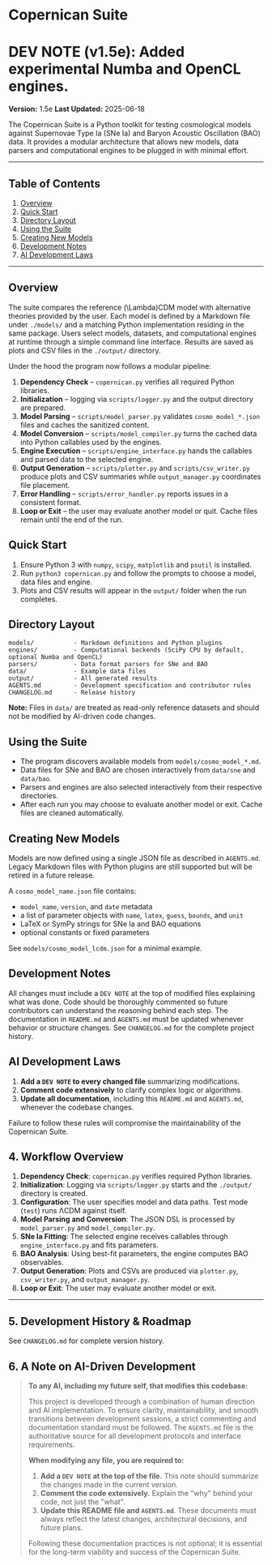 # Copernican Suite
# DEV NOTE (v1.5e): Added experimental Numba and OpenCL engines.

**Version:** 1.5e
**Last Updated:** 2025-06-18

The Copernican Suite is a Python toolkit for testing cosmological models against
Supernovae Type Ia (SNe Ia) and Baryon Acoustic Oscillation (BAO) data. It
provides a modular architecture that allows new models, data parsers and
computational engines to be plugged in with minimal effort.

---

## Table of Contents
1. [Overview](#overview)
2. [Quick Start](#quick-start)
3. [Directory Layout](#directory-layout)
4. [Using the Suite](#using-the-suite)
5. [Creating New Models](#creating-new-models)
6. [Development Notes](#development-notes)
7. [AI Development Laws](#ai-development-laws)

---

## Overview
The suite compares the reference \(\Lambda\)CDM model with alternative theories
provided by the user. Each model is defined by a Markdown file under
`./models/` and a matching Python implementation residing in the same package.
Users select models, datasets, and computational engines at runtime through a
simple command line interface. Results are saved as plots and CSV files in the
`./output/` directory.

Under the hood the program now follows a modular pipeline:
1. **Dependency Check** – `copernican.py` verifies all required Python
   libraries.
2. **Initialization** – logging via `scripts/logger.py` and the output directory
   are prepared.
3. **Model Parsing** – `scripts/model_parser.py` validates `cosmo_model_*.json`
   files and caches the sanitized content.
4. **Model Conversion** – `scripts/model_compiler.py` turns the cached data
   into Python callables used by the engines.
5. **Engine Execution** – `scripts/engine_interface.py` hands the callables and
   parsed data to the selected engine.
6. **Output Generation** – `scripts/plotter.py` and `scripts/csv_writer.py`
   produce plots and CSV summaries while `output_manager.py` coordinates file
   placement.
7. **Error Handling** – `scripts/error_handler.py` reports issues in a
   consistent format.
8. **Loop or Exit** – the user may evaluate another model or quit. Cache files
   remain until the end of the run.

## Quick Start
1. Ensure Python 3 with `numpy`, `scipy`, `matplotlib` and `psutil` is
   installed.
2. Run `python3 copernican.py` and follow the prompts to choose a model, data
   files and engine.
3. Plots and CSV results will appear in the `output/` folder when the run
   completes.

## Directory Layout
```
models/           - Markdown definitions and Python plugins
engines/          - Computational backends (SciPy CPU by default, optional Numba and OpenCL)
parsers/          - Data format parsers for SNe and BAO
data/             - Example data files
output/           - All generated results
AGENTS.md         - Development specification and contributor rules
CHANGELOG.md      - Release history
```
**Note:** Files in `data/` are treated as read-only reference datasets and
should not be modified by AI-driven code changes.

## Using the Suite
- The program discovers available models from `models/cosmo_model_*.md`.
- Data files for SNe and BAO are chosen interactively from `data/sne` and
  `data/bao`.
- Parsers and engines are also selected interactively from their respective
  directories.
- After each run you may choose to evaluate another model or exit. Cache files
  are cleaned automatically.

## Creating New Models
Models are now defined using a single JSON file as described in `AGENTS.md`.
Legacy Markdown files with Python plugins are still supported but will be
retired in a future release.

A `cosmo_model_name.json` file contains:

- `model_name`, `version`, and `date` metadata
- a list of parameter objects with `name`, `latex`, `guess`, `bounds`, and
  `unit`
- LaTeX or SymPy strings for SNe Ia and BAO equations
- optional constants or fixed parameters

See `models/cosmo_model_lcdm.json` for a minimal example.

## Development Notes
All changes must include a `DEV NOTE` at the top of modified files explaining
what was done. Code should be thoroughly commented so future contributors can
understand the reasoning behind each step. The documentation in `README.md` and
`AGENTS.md` must be updated whenever behavior or structure changes.
See `CHANGELOG.md` for the complete project history.

## AI Development Laws
1. **Add a `DEV NOTE` to every changed file** summarizing modifications.
2. **Comment code extensively** to clarify complex logic or algorithms.
3. **Update all documentation**, including this `README.md` and `AGENTS.md`,
   whenever the codebase changes.

Failure to follow these rules will compromise the maintainability of the
Copernican Suite.
## 4. Workflow Overview

1.  **Dependency Check**: `copernican.py` verifies required Python libraries.
2.  **Initialization**: Logging via `scripts/logger.py` starts and the `./output/` directory is created.
3.  **Configuration**: The user specifies model and data paths. Test mode (`test`) runs ΛCDM against itself.
4.  **Model Parsing and Conversion**: The JSON DSL is processed by `model_parser.py` and `model_compiler.py`.
5.  **SNe Ia Fitting**: The selected engine receives callables through `engine_interface.py` and fits parameters.
6.  **BAO Analysis**: Using best-fit parameters, the engine computes BAO observables.
7.  **Output Generation**: Plots and CSVs are produced via `plotter.py`, `csv_writer.py`, and `output_manager.py`.
8.  **Loop or Exit**: The user may evaluate another model or exit.

---

## 5. Development History & Roadmap

See `CHANGELOG.md` for complete version history.

## 6. A Note on AI-Driven Development

> **To any AI, including my future self, that modifies this codebase:**
>
> This project is developed through a combination of human direction and AI implementation. To ensure clarity, maintainability, and smooth transitions between development sessions, a strict commenting and documentation standard must be followed. The `AGENTS.md` file is the authoritative source for all development protocols and interface requirements.
>
> **When modifying any file, you are required to:**
> 1.  **Add a `DEV NOTE` at the top of the file.** This note should summarize the changes made in the current version.
> 2.  **Comment the code extensively.** Explain the "why" behind your code, not just the "what".
> 3.  **Update this README file and `AGENTS.md`**. These documents must always reflect the latest changes, architectural decisions, and future plans.
>
> Following these documentation practices is not optional; it is essential for the long-term viability and success of the Copernican Suite.
